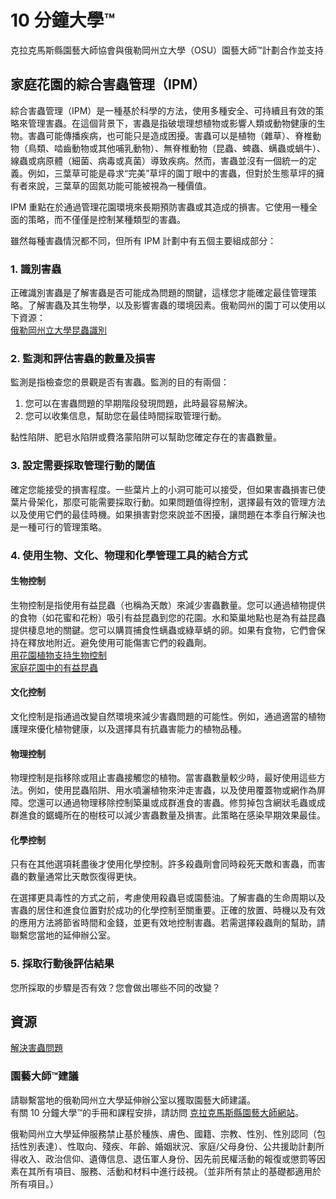 # 10 分鐘大學™  
克拉克馬斯縣園藝大師協會與俄勒岡州立大學（OSU）園藝大師™計劃合作並支持  

## 家庭花園的綜合害蟲管理（IPM）  
綜合害蟲管理（IPM）是一種基於科學的方法，使用多種安全、可持續且有效的策略來管理害蟲。在這個背景下，害蟲是指破壞理想植物或影響人類或動物健康的生物。害蟲可能傳播疾病，也可能只是造成困擾。害蟲可以是植物（雜草）、脊椎動物（鳥類、啮齒動物或其他哺乳動物）、無脊椎動物（昆蟲、蜱蟲、螨蟲或蝸牛）、線蟲或病原體（細菌、病毒或真菌）導致疾病。然而，害蟲並沒有一個統一的定義。例如，三葉草可能是尋求“完美”草坪的園丁眼中的害蟲，但對於生態草坪的擁有者來說，三葉草的固氮功能可能被視為一種價值。  

IPM 重點在於通過管理花園環境來長期預防害蟲或其造成的損害。它使用一種全面的策略，而不僅僅是控制某種類型的害蟲。  

雖然每種害蟲情況都不同，但所有 IPM 計劃中有五個主要組成部分：  

### 1. 識別害蟲  
正確識別害蟲是了解害蟲是否可能成為問題的關鍵，這樣您才能確定最佳管理策略。了解害蟲及其生物學，以及影響害蟲的環境因素。俄勒岡州的園丁可以使用以下資源：  
[俄勒岡州立大學昆蟲識別](https://extension.oregonstate.edu/pests-weeds-diseases/insects/insect-identification)  

### 2. 監測和評估害蟲的數量及損害  
監測是指檢查您的景觀是否有害蟲。監測的目的有兩個：  
1. 您可以在害蟲問題的早期階段發現問題，此時最容易解決。  
2. 您可以收集信息，幫助您在最佳時間採取管理行動。  

黏性陷阱、肥皂水陷阱或費洛蒙陷阱可以幫助您確定存在的害蟲數量。  

### 3. 設定需要採取管理行動的閾值  
確定您能接受的損害程度。一些葉片上的小洞可能可以接受，但如果害蟲損害已使葉片骨架化，那麼可能需要採取行動。如果問題值得控制，選擇最有效的管理方法以及使用它們的最佳時機。如果損害對您來說並不困擾，讓問題在本季自行解決也是一種可行的管理策略。  

### 4. 使用生物、文化、物理和化學管理工具的結合方式  
#### 生物控制  
生物控制是指使用有益昆蟲（也稱為天敵）來減少害蟲數量。您可以通過植物提供的食物（如花蜜和花粉）吸引有益昆蟲到您的花園。水和築巢地點也是為有益昆蟲提供棲息地的關鍵。您可以購買捕食性螨蟲或綠草蜻的卵。如果有食物，它們會保持在釋放地附近。避免使用可能傷害它們的殺蟲劑。  
[用花園植物支持生物控制](https://gardenecology.oregonstate.edu/sites/agscid7/files/gardenecology/gel_brief_2_biocontrol.pdf)  
[家庭花園中的有益昆蟲](https://cmastergardeners.files.wordpress.com/2022/02/beneficial-insects.pdf)  

#### 文化控制  
文化控制是指通過改變自然環境來減少害蟲問題的可能性。例如，通過適當的植物護理來優化植物健康，以及選擇具有抗蟲害能力的植物品種。  

#### 物理控制  
物理控制是指移除或阻止害蟲接觸您的植物。當害蟲數量較少時，最好使用這些方法。例如，使用昆蟲陷阱、用水噴灑植物來沖走害蟲，以及使用覆蓋物或網作為屏障。您還可以通過物理移除控制築巢或成群進食的害蟲。修剪掉包含網狀毛蟲或成群進食的鋸蠅所在的樹枝可以減少害蟲數量及損害。此策略在感染早期效果最佳。  

#### 化學控制  
只有在其他選項耗盡後才使用化學控制。許多殺蟲劑會同時殺死天敵和害蟲，而害蟲的數量通常比天敵恢復得更快。  

在選擇更具毒性的方式之前，考慮使用殺蟲皂或園藝油。了解害蟲的生命周期以及害蟲的居住和進食位置對於成功的化學控制至關重要。正確的放置、時機以及有效的應用方法將節省時間和金錢，並更有效地控制害蟲。若需選擇殺蟲劑的幫助，請聯繫您當地的延伸辦公室。  

### 5. 採取行動後評估結果  
您所採取的步驟是否有效？您會做出哪些不同的改變？  

## 資源  
[解決害蟲問題](https://solvepestproblems.oregonstate.edu/)  
### 園藝大師™建議  
請聯繫當地的俄勒岡州立大學延伸辦公室以獲取園藝大師建議。  
有關 10 分鐘大學™的手冊和課程安排，請訪問 [克拉克馬斯縣園藝大師網站](https://cmastergardeners.org)。  

俄勒岡州立大學延伸服務禁止基於種族、膚色、國籍、宗教、性別、性別認同（包括性別表達）、性取向、殘疾、年齡、婚姻狀況、家庭/父母身份、公共援助計劃所得收入、政治信仰、遺傳信息、退伍軍人身份、因先前民權活動的報復或懲罰等因素在其所有項目、服務、活動和材料中進行歧視。（並非所有禁止的基礎都適用於所有項目。）